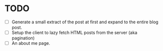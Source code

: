 # TODO

- [ ] Generate a small extract of the post at first and expand to the entire blog post.
- [ ] Setup the client to lazy fetch HTML posts from the server (aka pagination)
- [ ] An about me page.

